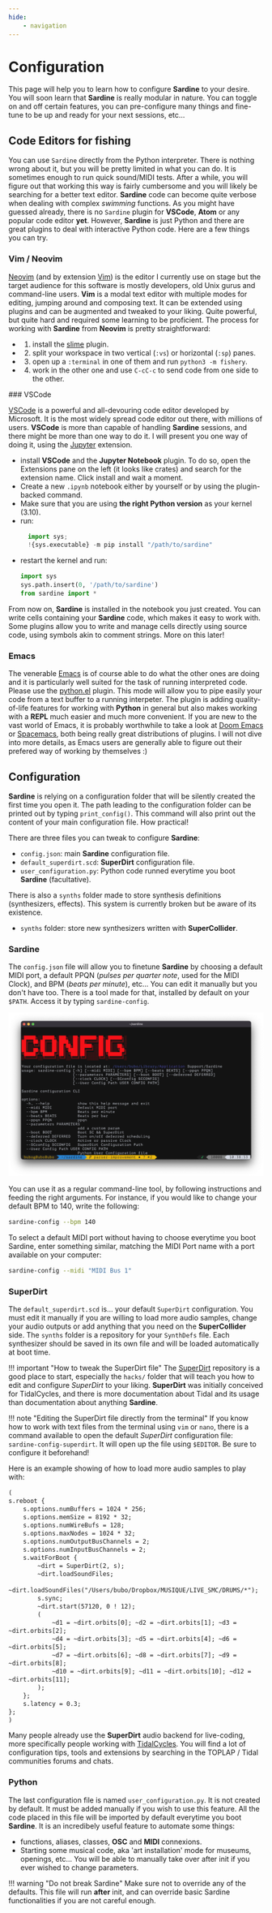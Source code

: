 ```yaml
---
hide:
    - navigation
---
```


# Configuration

This page will help you to learn how to configure **Sardine** to your desire. You will soon learn that **Sardine** is really modular in nature. You can toggle on and off certain features, you can pre-configure many things and fine-tune to be up and ready for your next sessions, etc...

## Code Editors for fishing

You can use `Sardine` directly from the Python interpreter. There is nothing wrong about it, but you will be pretty limited in what you can do. It is sometimes enough to run quick sound/MIDI tests. After a while, you will figure out that working this way is fairly cumbersome and you will likely be searching for a better text editor. **Sardine** code can become quite verbose when dealing with complex *swimming* functions. As you might have guessed already, there is no `Sardine` plugin for **VSCode**, **Atom** or any popular code editor **yet**. However, **Sardine** is just Python and there are great plugins to deal with interactive Python code. Here are a few things you can try.

### Vim / Neovim

[Neovim](https://github.com/neovim/neovim) (and by extension [Vim](https://github.com/vim/vim)) is the editor I currently use on stage but the target audience for this software is mostly developers, old Unix gurus and command-line users. **Vim** is a modal text editor with multiple modes for editing, jumping around and composing text. It can be extended using plugins and can be augmented and tweaked to your liking. Quite powerful, but quite hard and required some learning to be proficient. The process for working with **Sardine** from **Neovim** is pretty straightforward:

- 1) install the [slime](https://github.com/jpalardy/vim-slime) plugin.
- 2) split your workspace in two vertical (`:vs`) or horizontal (`:sp`) panes.
- 3) open up a `:terminal` in one of them and run `python3 -m fishery`.
- 4) work in the other one and use `C-cC-c` to send code from one side to the other.

### VSCode

[VSCode](https://code.visualstudio.com/) is a powerful and all-devouring code editor developed by Microsoft. It is the most widely spread code editor out there, with millions of users. **VSCode** is more than capable of handling **Sardine** sessions, and there might be more than one way to do it. I will present you one way of doing it, using the [Jupyter](https://jupyter.org) extension.

- install **VSCode** and the **Jupyter Notebook** plugin. To do so, open the Extensions pane on the left (it looks like crates) and search for the extension name. Click install and wait a moment.
- Create a new `.ipynb` notebook either by yourself or by using the plugin-backed command.
- Make sure that you are using **the right Python version** as your kernel (3.10).
- run:
    ```python
      import sys;
      !{sys.executable} -m pip install "/path/to/sardine"
    ```
- restart the kernel and run:
    ```python
    import sys
    sys.path.insert(0, '/path/to/sardine')
    from sardine import *
    ```
From now on, **Sardine** is installed in the notebook you just created. You can write cells containing your **Sardine** code, which makes it easy to work with. Some plugins allow you to write and manage cells directly using source code, using symbols akin to comment strings. More on this later!

### Emacs

The venerable [Emacs](https://www.gnu.org/software/emacs/) is of course able to do what the other ones are doing and it is particularly well suited for the task of running interpreted code. Please use the [python.el](https://github.com/emacs-mirror/emacs/blob/master/lisp/progmodes/python.el) plugin. This mode will allow you to pipe easily your code from a text buffer to a running interpeter. The plugin is adding quality-of-life features for working with **Python** in general but also makes working with a **REPL** much easier and much more convenient. If you are new to the vast world of Emacs, it is probably worthwhile to take a look at [Doom Emacs](https://github.com/doomemacs/doomemacs) or [Spacemacs](https://www.spacemacs.org/), both being really great distributions of plugins. I will not dive into more details, as Emacs users are generally able to figure out their prefered way of working by themselves :)

## Configuration

**Sardine** is relying on a configuration folder that will be silently created the first time you open it. The path leading to the configuration folder can be printed out by typing `print_config()`. This command will also print out the content of your main configuration file. How practical! 

There are three files you can tweak to configure **Sardine**:

- `config.json`: main **Sardine** configuration file.
- `default_superdirt.scd`: **SuperDirt** configuration file.
- `user_configuration.py`: Python code runned everytime you boot **Sardine** (facultative).

There is also a `synths` folder made to store synthesis definitions (synthesizers, effects). This system is currently broken but be aware of its existence.

- `synths` folder: store new synthesizers written with **SuperCollider**.

### Sardine

The `config.json` file will allow you to finetune **Sardine** by choosing a default MIDI port, a default PPQN (*pulses per quarter note*, used for the MIDI Clock), and BPM (*beats per minute*), etc... You can edit it manually but you don't have too. There is a tool made for that, installed by default on your `$PATH`. Access it by typing `sardine-config`.

![Configuration tool](images/config_tool.png)

You can use it as a regular command-line tool, by following instructions and feeding the right arguments. For instance, if you would like to change your default BPM to 140, write the following:

```bash
sardine-config --bpm 140
```

To select a default MIDI port without having to choose everytime you boot Sardine, enter something similar, matching the MIDI Port name with a port available on your computer:

```bash
sardine-config --midi "MIDI Bus 1"
```

### SuperDirt

The `default_superdirt.scd` is... your default `SuperDirt` configuration. You must edit it manually if you are willing to load more audio samples, change your audio outputs or add anything that you need on the **SuperCollider** side. The `synths` folder is a repository for your `SynthDefs` file. Each synthesizer should be saved in its own file and will be loaded automatically at boot time. 

!!! important "How to tweak the SuperDirt file"
	The [SuperDirt](https://github.com/musikinformatik/SuperDirt) repository is a good place to start, especially the `hacks/` folder that will teach you how to edit and configure *SuperDirt* to your liking. **SuperDirt** was initially conceived for TidalCycles, and there is more documentation about Tidal and its usage than documentation about anything **Sardine**.

!!! note "Editing the SuperDirt file directly from the terminal"
	If you know how to work with text files from the terminal using `vim` or `nano`, there is a command available to open the default *SuperDirt* configuration file: `sardine-config-superdirt`. It will open up the file using `$EDITOR`. Be sure to configure it beforehand!

Here is an example showing of how to load more audio samples to play with:

```supercollider
(
s.reboot {
	s.options.numBuffers = 1024 * 256;
	s.options.memSize = 8192 * 32;
	s.options.numWireBufs = 128;
	s.options.maxNodes = 1024 * 32;
	s.options.numOutputBusChannels = 2;
	s.options.numInputBusChannels = 2;
	s.waitForBoot {
		~dirt = SuperDirt(2, s);
		~dirt.loadSoundFiles;
		~dirt.loadSoundFiles("/Users/bubo/Dropbox/MUSIQUE/LIVE_SMC/DRUMS/*");
		s.sync;
		~dirt.start(57120, 0 ! 12);
		(
			~d1 = ~dirt.orbits[0]; ~d2 = ~dirt.orbits[1]; ~d3 = ~dirt.orbits[2];
			~d4 = ~dirt.orbits[3]; ~d5 = ~dirt.orbits[4]; ~d6 = ~dirt.orbits[5];
			~d7 = ~dirt.orbits[6]; ~d8 = ~dirt.orbits[7]; ~d9 = ~dirt.orbits[8];
			~d10 = ~dirt.orbits[9]; ~d11 = ~dirt.orbits[10]; ~d12 = ~dirt.orbits[11];
		);
	};
	s.latency = 0.3;
};
)
```

Many people already use the **SuperDirt** audio backend for live-coding, more specifically people working with [TidalCycles](https://tidalcycles.org). You will find a lot of configuration tips, tools and extensions by searching in the TOPLAP / Tidal communities forums and chats.

### Python

The last configuration file is named `user_configuration.py`. It is not created by default. It must be added manually if you wish to use this feature. All the code placed in this file will be imported by default everytime you boot **Sardine**. It is an incredibely useful feature to automate some things:

* functions, aliases, classes, **OSC** and **MIDI** connexions.
* Starting some musical code, aka 'art installation' mode for museums, openings, etc... You will be able to manually take over after init if you ever wished to change parameters.

!!! warning "Do not break Sardine"
	Make sure not to override any of the defaults. This file will run **after** init, and can override basic Sardine functionalities if you are not careful enough.

